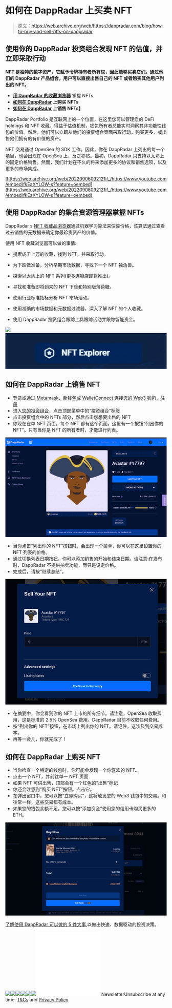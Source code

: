 # 如何在 DappRadar 上买卖 NFT

> 原文：<https://web.archive.org/web/https://dappradar.com/blog/how-to-buy-and-sell-nfts-on-dappradar>

## 使用你的 DappRadar 投资组合发现 NFT 的估值，并立即采取行动

**NFT 是独特的数字资产，它赋予令牌持有者所有权，因此能够买卖它们。通过他们的 DappRadar 产品组合，用户可以直接出售自己的 NFT 或者购买其他用户列出的 NFT。**

*   **[用 DappRadar 的收藏浏览器](https://web.archive.org/web/20220906092121/https://dappradar.com/blog/how-to-buy-and-sell-nfts-on-dappradar/#Master-NFTs)** 掌握 NFTs
*   **[如何在 DappRadar](https://web.archive.org/web/20220906092121/https://dappradar.com/blog/how-to-buy-and-sell-nfts-on-dappradar/#buy) 上购买 NFTs**
*   **[如何在 DappRadar](/web/20220906092121/https://dappradar.com/blog/wp-admin/post.php) 上销售 NFTs】**

DappRadar Portfolio 是互联网上的一个位置，在这里您可以管理您的 DeFi holdings 和 NFT 收藏。得益于估值机制，钱包所有者总能实时洞察其非功能性钱包的价值。然后，他们可以立即从他们的投资组合页面采取行动。购买更多，或出售他们拥有的有价值的资产。

NFT 交易通过 OpenSea 的 SDK 工作。因此，你在 DappRadar 上列出的每一个项目，也会出现在 OpenSea 上，反之亦然。最初，DappRadar 只支持以太坊上的固定价格销售。然而，我们计划在不久的将来添加更多的协议和销售选项，以及更多的市场集成。

[https://web.archive.org/web/20220906092121if_/https://www.youtube.com/embed/fkEaXYLOW-s?feature=oembed](https://web.archive.org/web/20220906092121if_/https://www.youtube.com/embed/fkEaXYLOW-s?feature=oembed)

## 使用 DappRadar 的集合资源管理器掌握 NFTs

DappRadar s [NFT 收藏品浏览器](https://web.archive.org/web/20220906092121/https://dappradar.com/hub/nft-explorer)通过机器学习算法来估算价格，该算法通过查看过去销售的元数据来确定你最珍贵资产的价值。

使用 NFT 收藏浏览器可以做的事情:

*   搜索成千上万的收藏，找到 NFT，并采取行动。
*   为下跌做准备，分析早期市场数据，寻找下一个 NFT 独角兽。

*   探索以太坊上的 NFT 系列(更多连锁店即将推出)。
*   寻找和准备即将到来的 NFT 下降和特别版薄荷糖。
*   使用行业标准指标分析 NFT 市场活动。
*   使用准确的市场数据和元数据过滤器，深入了解 NFT 的个人收藏。
*   使用 DappRadar 投资组合跟踪工具跟踪活动并跟踪智能资金。

[](https://web.archive.org/web/20220906092121/https://dappradar.com/hub/nft-explorer)[![](img/a5fb6907ca3118c9f47800901cea0d87.png)<picture>![](img/fb8e78bbc15baa4259cef610dc80ace3.png)</picture>](https://web.archive.org/web/20220906092121/https://dappradar.com/hub/nft-explorer)

## 如何在 DappRadar 上销售 NFT

*   [登录](https://web.archive.org/web/20220906092121/https://auth.dappradar.com/wallet-login)或[通过 Metamask、新钱包或 WalletConnect 连接您的 Web3 钱包，注册](https://web.archive.org/web/20220906092121/https://auth.dappradar.com/wallet-register)
*   进入[您的投资组合](https://web.archive.org/web/20220906092121/https://dappradar.com/hub/wallet/)，点击顶部菜单中的“投资组合”标签
*   点击投资组合中的 NFTs 部分，然后点击您想要出售的 NFT
*   你现在在单 NFT 页面。每个 NFT 都有这个页面。这里有一个按钮“列出你的 NFT”。只有当你是 NFT 的所有者时，才能进行列表。

![](img/e62ea4a81b1c334a7cc9897f7b137ebc.png)

*   当你点击“列出你的 NFT”按钮时，会出现一个菜单，你可以在这里设置你的 NFT 列表的价格。
*   通过切换列表日期按钮，你可以添加销售的开始和结束日期。请注意:在发布时，DappRadar 不提供拍卖功能，而只是设定价格。
*   完成后，请按“继续总结”。

![](img/7a0469415821c305edbce09ec21cfcaa.png)

*   在摘要中，你会看到你的 NFT 上市的所有细节。请注意，OpenSea 收取费用，这是标准的 2.5% OpenSea 费用。DappRadar 目前不收取任何费用。
*   按“列出你的 NFT”按钮，在市场上列出你的 NFT。请记住，这涉及到交易成本。
*   再等一会儿，你就完成了！

## 如何在 DappRadar 上购买 NFT

*   当你检查一个特定的钱包时，你可能会发现一个你喜欢的 NFT…
*   点击一个 NFT，并前往单一 NFT 页面
*   如果 NFT 可供出售，顶部会有一个红色的“出售”标记
*   你还会注意到“购买 NFT”按钮。点击它。
*   在弹出窗口中，您可以按“立即购买”，这将触发您的 Web3 钱包中的交易。和往常一样，这些交易都有成本。
*   如果您的钱包余额不足，您可以按“添加资金”使用您的信用卡购买更多的 ETH。

![](img/9b4ec8660856145d16d08ce6e8e7bd08.png)

[了解使用 DappRadar 可以做的 5 件大事](https://web.archive.org/web/20220906092121/https://dappradar.com/blog/things-you-can-do-with-dappradar),以做出快速、数据驱动的投资决策。

[](https://web.archive.org/web/20220906092121/https://dappradar.com/rankings)[![](img/708b88958c4ef21e9d35343890d666ab.png)<picture>![](img/04071845349a3a2348a561a501c96ad0.png)</picture>](https://web.archive.org/web/20220906092121/https://dappradar.com/rankings)[](https://web.archive.org/web/20220906092121/https://dappradar.com/hub/wallet)[![](img/f4488585e17ba2eeaa6c2a5376eec768.png)<picture>![](img/55563a976c219247692ce6f76e5b66fa.png)</picture>](https://web.archive.org/web/20220906092121/https://dappradar.com/hub/wallet)[](https://web.archive.org/web/20220906092121/https://dappradar.com/hub/swap)[![](img/daf6b3f8c0b635dfd401b1432f1a8d1e.png)<picture>![](img/23bc1e22379a5b5e52b337d588183efb.png)</picture>](https://web.archive.org/web/20220906092121/https://dappradar.com/hub/swap)![](img/6d5a4a2d609c56e1a5771717e54ba759.png) NewsletterUnsubscribe at any time. [T&Cs](https://web.archive.org/web/20220906092121/https://dappradar.com/terms) and [Privacy Policy](https://web.archive.org/web/20220906092121/https://dappradar.com/privacy-policy)